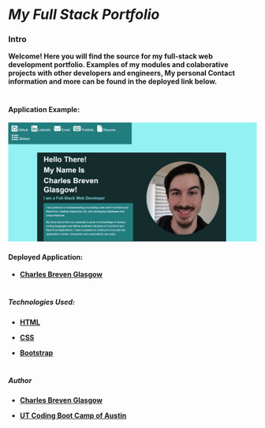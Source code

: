 # *My Full Stack Portfolio*

### **Intro**

**Welcome! Here you will find the source for my full-stack web development portfolio. Examples of my modules and colaborative projects with other developers and engineers, My personal Contact information and more can be found in the deployed link below.**

#
#### **Application Example:**

![Example](/assets/img/examplepf.png)

#### **Deployed Application:**

- **[Charles Breven Glasgow](https://brevenn.github.io/Portfolio-Full-Stack)**

#
##### **Technologies Used:**

- **[HTML](https://www.w3schools.com/html/)**

- **[CSS](https://www.w3schools.com/css/default.asp)**

- **[Bootstrap](https://getbootstrap.com/)**

#
##### **Author**

- **[Charles Breven Glasgow](https://github.com/Brevenn)**

- **[UT Coding Boot Camp of Austin](https://techbootcamps.utexas.edu/coding/)**
